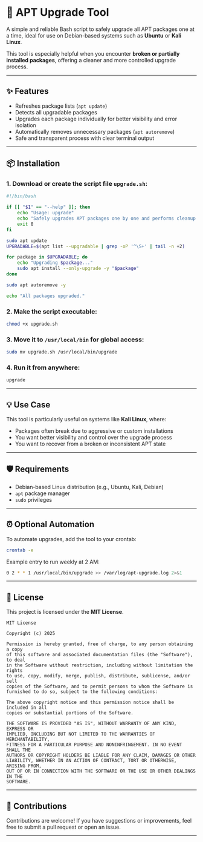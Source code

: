 # 🔧 APT Upgrade Tool

A simple and reliable Bash script to safely upgrade all APT packages one at a time, ideal for use on Debian-based systems such as **Ubuntu** or **Kali Linux**.

This tool is especially helpful when you encounter **broken or partially installed packages**, offering a cleaner and more controlled upgrade process.

---

## ✨ Features

- Refreshes package lists (`apt update`)
- Detects all upgradable packages
- Upgrades each package individually for better visibility and error isolation
- Automatically removes unnecessary packages (`apt autoremove`)
- Safe and transparent process with clear terminal output

---

## 📦 Installation

### 1. Download or create the script file `upgrade.sh`:

```bash
#!/bin/bash

if [[ "$1" == "--help" ]]; then
    echo "Usage: upgrade"
    echo "Safely upgrades APT packages one by one and performs cleanup."
    exit 0
fi

sudo apt update
UPGRADABLE=$(apt list --upgradable | grep -oP '^\S+' | tail -n +2)

for package in $UPGRADABLE; do
    echo "Upgrading $package..."
    sudo apt install --only-upgrade -y "$package"
done

sudo apt autoremove -y

echo "All packages upgraded."
```

### 2. Make the script executable:

```bash
chmod +x upgrade.sh
```

### 3. Move it to `/usr/local/bin` for global access:

```bash
sudo mv upgrade.sh /usr/local/bin/upgrade
```

### 4. Run it from anywhere:

```bash
upgrade
```

---

## 💡 Use Case

This tool is particularly useful on systems like **Kali Linux**, where:

- Packages often break due to aggressive or custom installations
- You want better visibility and control over the upgrade process
- You want to recover from a broken or inconsistent APT state

---

## 🛡️ Requirements

- Debian-based Linux distribution (e.g., Ubuntu, Kali, Debian)
- `apt` package manager
- `sudo` privileges

---

## ⏰ Optional Automation

To automate upgrades, add the tool to your crontab:

```bash
crontab -e
```

Example entry to run weekly at 2 AM:

```bash
0 2 * * 1 /usr/local/bin/upgrade >> /var/log/apt-upgrade.log 2>&1
```

---

## 🪪 License

This project is licensed under the **MIT License**.

```
MIT License

Copyright (c) 2025

Permission is hereby granted, free of charge, to any person obtaining a copy
of this software and associated documentation files (the "Software"), to deal
in the Software without restriction, including without limitation the rights
to use, copy, modify, merge, publish, distribute, sublicense, and/or sell
copies of the Software, and to permit persons to whom the Software is
furnished to do so, subject to the following conditions:

The above copyright notice and this permission notice shall be included in all
copies or substantial portions of the Software.

THE SOFTWARE IS PROVIDED "AS IS", WITHOUT WARRANTY OF ANY KIND, EXPRESS OR
IMPLIED, INCLUDING BUT NOT LIMITED TO THE WARRANTIES OF MERCHANTABILITY,
FITNESS FOR A PARTICULAR PURPOSE AND NONINFRINGEMENT. IN NO EVENT SHALL THE
AUTHORS OR COPYRIGHT HOLDERS BE LIABLE FOR ANY CLAIM, DAMAGES OR OTHER
LIABILITY, WHETHER IN AN ACTION OF CONTRACT, TORT OR OTHERWISE, ARISING FROM,
OUT OF OR IN CONNECTION WITH THE SOFTWARE OR THE USE OR OTHER DEALINGS IN THE
SOFTWARE.
```

---

## 🤝 Contributions

Contributions are welcome! If you have suggestions or improvements, feel free to submit a pull request or open an issue.

---
